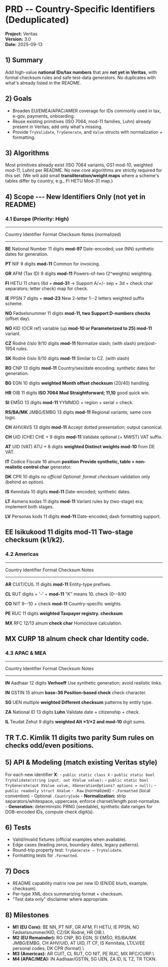 # PRD -- Country-Specific Identifiers (Deduplicated)

**Project:** Veritas\
**Version:** 3.0\
**Date:** 2025-09-13

## 1) Summary

Add high-value **national IDs/tax numbers** that are **not yet in
Veritas**, with formal checksum rules and safe test-data generators. No
duplicates with what's already listed in the README.

## 2) Goals

-   Broaden EU/EMEA/APAC/AMER coverage for IDs commonly used in tax,
    e-gov, payments, onboarding.
-   Reuse existing primitives (ISO 7064, mod-11 families, Luhn) already
    present in Veritas; add only what's missing.
-   Provide `TryValidate`, `TryGenerate`, and `Value` structs with
    normalization + formatting.

## 3) Algorithms

Most primitives already exist (ISO 7064 variants, GS1 mod-10, weighted
mod-11, Luhn) per README. No new core algorithms are strictly required
for this set. (We will add small **transliteration/weight maps** where a
scheme's tables differ by country, e.g., FI HETU Mod-31 map.)

## 4) Scope --- New Identifiers Only (not yet in README)

### 4.1 Europe (Priority: High)

  -------------------------------------------------------------------------------
  Country        Identifier      Format         Checksum       Notes
                                 (normalized)                  
  -------------- --------------- -------------- -------------- ------------------
  **BE**         National Number 11 digits      **mod-97**     Date-encoded; use
                 (NN)                                          synthetic dates
                                                               for generation.

  **PT**         NIF             9 digits       **mod-11**     Common for
                                                               invoicing.

  **GR**         AFM (Tax ID)    9 digits       **mod-11**     Powers-of-two
                                                (2\^weights)   weighting.

  **FI**         HETU            11 chars (6d + **mod-31** →   Support A/+/-
                                 sep + 3d +     check char     separators; letter
                                 check)                        map for check.

  **IE**         PPSN            7 digits +     **mod-23**     New 2-letter
                                 1--2 letters   weighted       suffix scheme.

  **NO**         Fødselsnummer   11 digits      **mod-11, two  Support D-numbers
                                                checks**       (offset day).

  **NO**         KID (OCR ref)   variable (up   **mod-10 or    Parameterized
                                 to 25)         mod-11**       variant.

  **CZ**         Rodné číslo     9/10 digits    **mod-11**     Normalize slash;
                                 (with slash)                  pre/post-1954
                                                               rules.

  **SK**         Rodné číslo     9/10 digits    **mod-11**     Similar to CZ.
                                 (with slash)                  

  **RO**         CNP             13 digits      **mod-11**     Country/sex/date
                                                               encoding;
                                                               synthetic dates
                                                               for generation.

  **BG**         EGN             10 digits      **weighted     Month offset
                                                checksum**     (20/40) handling.

  **HR**         OIB             11 digits      **ISO 7064 Mod Straightforward;
                                                11,10**        good quick win.

  **SI**         EMŠO            13 digits      **mod-11**     YYMMDD + region +
                                                               serial + check.

  **RS/BA/MK**   JMBG/EMBG       13 digits      **mod-11**     Regional variants;
                                                               same core logic.

  **CH**         AHV/AVS         13 digits      **mod-11**     Accept dotted
                                                               presentation;
                                                               output canonical.

  **CH**         UID (CHE)       CHE + 9 digits **mod-11**     Validate optional
                                 (+ MWST)                      VAT suffix.

  **AT**         UID (VAT)       ATU + 8 digits **weighted     Distinct weights
                                                mod-10**       from DE VAT.

  **IT**         Codice Fiscale  16 alnum       **position     Provide synthetic,
                                                table +        non-realistic
                                                control char** generator.

  **DK**         CPR             10 digits      *no official   Optional: format
                                                checksum*      validation only
                                                               (behind an
                                                               option).

  **IS**         Kennitala       10 digits      **mod-11**     Date-encoded;
                                                               synthetic dates.

  **LT**         Asmens kodas    11 digits      **mod-11**     Variant rules by
                                                (two-stage)    era; implement
                                                               both stages.

  **LV**         Personas kods   11 digits      **mod-11**     Date-encoded; dash
                                                               formatting
                                                               support.

  **EE**         Isikukood       11 digits      **mod-11**     Two-stage checksum
                                                               (k1/k2).
  -------------------------------------------------------------------------------

### 4.2 Americas

  ------------------------------------------------------------------------------
  Country        Identifier     Format         Checksum       Notes
  -------------- -------------- -------------- -------------- ------------------
  **AR**         CUIT/CUIL      11 digits      **mod-11**     Entity-type
                                                              prefixes.

  **CL**         RUT            digits + '-' + **mod-11**     "K" means 10.
                                check (0--9/K)                

  **CO**         NIT            9--10 + check  **mod-11**     Country-specific
                                                              weights.

  **PE**         RUC            11 digits      **weighted     Taxpayer registry.
                                               checksum**     

  **MX**         RFC            12/13 alnum    **check char** Homoclave
                                                              calculation.

  **MX**         CURP           18 alnum       **check char** Identity code.
  ------------------------------------------------------------------------------

### 4.3 APAC & MEA

  ----------------------------------------------------------------------------
  Country        Identifier     Format         Checksum       Notes
  -------------- -------------- -------------- -------------- ----------------
  **IN**         Aadhaar        12 digits      **Verhoeff**   Use synthetic
                                                              generation;
                                                              avoid realistic
                                                              links.

  **IN**         GSTIN          15 alnum       **base-36      Position-based
                                               check**        check character.

  **SG**         UEN            multiple       **weighted     Different
                                               checksum**     patterns by
                                                              entity type.

  **ZA**         National ID    13 digits      **Luhn**       Validate date +
                                                              citizenship +
                                                              check.

  **IL**         Teudat Zehut   9 digits       **weighted     Alt ×1/×2 and
                                               mod-10**       digit sums.

  **TR**         T.C. Kimlik    11 digits      **two parity   Sum rules on
                                               checks**       odd/even
                                                              positions.
  ----------------------------------------------------------------------------

## 5) API & Modeling (match existing Veritas style)

For each new identifier **X**: - `public static class X` -
`public static bool TryValidate(string input, out XValue value);` -
`public static bool TryGenerate(out XValue value, XGenerationOptions? options = null);` -
`public readonly struct XValue` - `.Raw` (normalized) - `.Formatted`
(local convention) - Optional `.CountryCode` - **Normalization:** strip
separators/whitespace, uppercase, enforce charset/length
post-normalize. - **Generation:** deterministic PRNG (seedable),
synthetic date ranges for DOB-encoded IDs, compute check digit(s).

## 6) Tests

-   Valid/invalid fixtures (official examples when available).
-   Edge cases (leading zeros, boundary dates, legacy patterns).
-   Round-trip property test: `TryGenerate → TryValidate`.
-   Formatting tests for `.Formatted`.

## 7) Docs

-   README capability matrix row per new ID (EN/DE blurb, example,
    checksum).
-   Per-type XML docs summarizing format + checksum.
-   "Test data only" disclaimer where appropriate.

## 8) Milestones

-   **M1 (EU Core):** BE NN, PT NIF, GR AFM, FI HETU, IE PPSN, NO
    Fødselsnummer/KID, CZ/SK Rodné, HR OIB.\
-   **M2 (EU Remainder):** RO CNP, BG EGN, SI EMŠO, RS/BA/MK JMBG/EMBG,
    CH AHV/UID, AT UID, IT CF, IS Kennitala, LT/LV/EE personal codes, DK
    CPR (format).\
-   **M3 (Americas):** AR CUIT, CL RUT, CO NIT, PE RUC, MX RFC/CURP.\
-   **M4 (APAC/MEA):** IN Aadhaar/GSTIN, SG UEN, ZA ID, IL TZ, TR TCKN.
